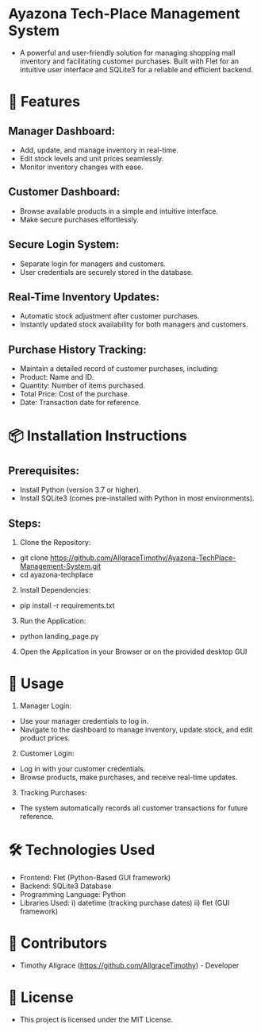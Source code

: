 # Ayazona Tech-Place Management System
  - A powerful and user-friendly solution for managing shopping mall inventory and facilitating customer purchases. Built with Flet for an intuitive user interface and SQLite3 for a reliable and efficient backend.

# 🚀 Features
 ## Manager Dashboard:
  - Add, update, and manage inventory in real-time.
  - Edit stock levels and unit prices seamlessly.
  - Monitor inventory changes with ease.
 ## Customer Dashboard:
  - Browse available products in a simple and intuitive interface.
  - Make secure purchases effortlessly.
 ## Secure Login System:
  - Separate login for managers and customers.
  - User credentials are securely stored in the database.
 ## Real-Time Inventory Updates:
  - Automatic stock adjustment after customer purchases.
  - Instantly updated stock availability for both managers and customers.
 ## Purchase History Tracking:
  - Maintain a detailed record of customer purchases, including:
   - Product: Name and ID.
   - Quantity: Number of items purchased.
   - Total Price: Cost of the purchase.
   - Date: Transaction date for reference.

# 📦 Installation Instructions
 ## Prerequisites:
  - Install Python (version 3.7 or higher).
  - Install SQLite3 (comes pre-installed with Python in most environments).
 ## Steps:
  1. Clone the Repository:
   - git clone https://github.com/AllgraceTimothy/Ayazona-TechPlace-Management-System.git
   - cd ayazona-techplace
  2. Install Dependencies:
   - pip install -r requirements.txt
  3. Run the Application:
   - python landing_page.py
  4. Open the Application in your Browser or on the provided desktop GUI

# 📖 Usage
 1. Manager Login:
  - Use your manager credentials to log in.
  - Navigate to the dashboard to manage inventory, update stock, and edit product prices.

 2. Customer Login:
  - Log in with your customer credentials.
  - Browse products, make purchases, and receive real-time updates.

 3. Tracking Purchases:
  - The system automatically records all customer transactions for future reference.

# 🛠️ Technologies Used
 - Frontend: Flet (Python-Based GUI framework)
 - Backend: SQLite3 Database
 - Programming Language: Python
 - Libraries Used:
  i) datetime (tracking purchase dates)
  ii) flet (GUI framework)

# 👥 Contributors
 - Timothy Allgrace (https://github.com/AllgraceTimothy) - Developer

# 📝 License
 - This project is licensed under the MIT License.

